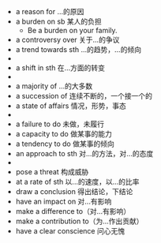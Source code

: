 - a reason for ...的原因
- a burden on sb 某人的负担
	- Be a burden on your family.
- a controversy over 关于...的争议
- a trend towards sth ...的趋势，...的倾向
-
- a shift in sth 在...方面的转变
-
- a majority of ...的大多数
- a succession of 连续不断的，一个接一个的
- a state of affairs 情况，形势，事态
-
- a failure to do 未做，未履行
- a capacity to do 做某事的能力
- a tendency to do 做某事的倾向
- an approach to sth 对...的方法，对...的态度
-
- pose a threat 构成威胁
- at a rate of sth 以...的速度，以...的比率
- draw a conclusion 得出结论，下结论
- have an impact on 对...有影响
- make a difference to（对...有影响）
- make a contribution to（为...作出贡献）
- have a clear conscience 问心无愧